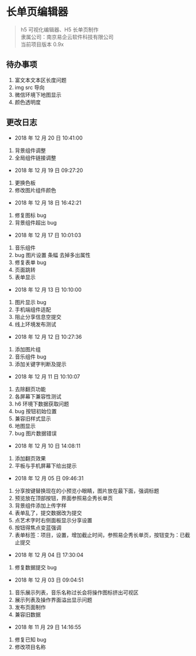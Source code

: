 # 长单页编辑器

> h5 可视化编辑器、H5 长单页制作  
> 隶属公司：南京易企云软件科技有限公司  
> 当前项目版本 0.9x

## 待办事项

1. 富文本文本区长度问题
2. img src 导向
3. 微信环境下地图显示
4. 颜色透明度

## 更改日志

- 2018 年 12 月 20 日 10:41:00

1. 背景组件调整
2. 全局组件链接调整

- 2018 年 12 月 19 日 09:27:20

1. 更换色板
2. 修改图片组件颜色

- 2018 年 12 月 18 日 16:42:21

1. 修复图标 bug
2. 背景组件超出 bug

- 2018 年 12 月 17 日 10:01:03

1. 音乐组件
2. bug 图片设置 条幅 去掉多出属性
3. 修复表单 bug
4. 页面跳转
5. 表单显示

- 2018 年 12 月 13 日 10:10:00

1. 图片显示 bug
2. 手机端组件适配
3. 阻止分享信息空提交
4. 线上环境发布测试

- 2018 年 12 月 12 日 10:27:36

1. 添加图片组
2. 音乐组件 bug
3. 添加关键字判断及提示

- 2018 年 12 月 11 日 10:10:07

1. 去除翻页功能
2. 各屏幕下兼容性测试
3. h6 环境下数据获取问题
4. bug 按钮初始位置
5. 兼容旧样式显示
6. 地图显示
7. bug 图片数据错误

- 2018 年 12 月 10 日 14:08:11

1. 添加翻页效果
2. 平板与手机屏幕下给出提示

- 2018 年 12 月 05 日 09:46:31

1.  分享按键替换现在的小预览小眼睛，图片放在最下面，强调标题
2.  预览放在顶部按钮，界面参照易企秀长单页
3.  背景组件添加上传字样
4.  表单乱了，提交数据改为提交
5.  点艺术字时右侧面板显示分享设置
6.  按钮得焦点变蓝强调
7.  表单标签：项目，设置，增加截止时间，参照易企秀长单页，按钮变为：已截止提交

- 2018 年 12 月 04 日 17:30:04

1. 修复数据提交 bug

- 2018 年 12 月 03 日 09:04:51

1. 音乐展示列表，音乐名称过长会将操作图标挤出可视区
2. 展示列表及操作界面溢出显示问题
3. 发布页面制作
4. 兼容旧数据

- 2018 年 11 月 29 日 14:16:55

1. 修复已知 bug
2. 修改项目名称
